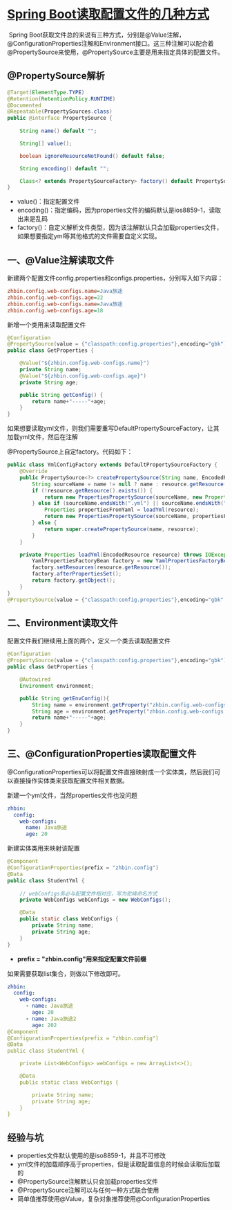 # [Spring Boot读取配置文件的几种方式](https://segmentfault.com/a/1190000023125264)

​		Spring Boot获取文件总的来说有三种方式，分别是@Value注解，@ConfigurationProperties注解和Environment接口。这三种注解可以配合着@PropertySource来使用，@PropertySource主要是用来指定具体的配置文件。

## @PropertySource解析

```java
@Target(ElementType.TYPE)
@Retention(RetentionPolicy.RUNTIME)
@Documented
@Repeatable(PropertySources.class)
public @interface PropertySource {
    
    String name() default "";

    String[] value();

    boolean ignoreResourceNotFound() default false;

    String encoding() default "";

    Class<? extends PropertySourceFactory> factory() default PropertySourceFactory.class;
}
```

- value()：指定配置文件
- encoding()：指定编码，因为properties文件的编码默认是ios8859-1，读取出来是乱码
- factory()：自定义解析文件类型，因为该注解默认只会加载properties文件，如果想要指定yml等其他格式的文件需要自定义实现。

## 一、@Value注解读取文件

新建两个配置文件config.properties和configs.properties，分别写入如下内容：

```ini
zhbin.config.web-configs.name=Java旅途
zhbin.config.web-configs.age=22
zhbin.config.web-configs.name=Java旅途
zhbin.config.web-configs.age=18
```

新增一个类用来读取配置文件

```java
@Configuration
@PropertySource(value = {"classpath:config.properties"},encoding="gbk")
public class GetProperties {

    @Value("${zhbin.config.web-configs.name}")
    private String name;
    @Value("${zhbin.config.web-configs.age}")
    private String age;

    public String getConfig() {
        return name+"-----"+age;
    }
}
```

如果想要读取yml文件，则我们需要重写DefaultPropertySourceFactory，让其加载yml文件，然后在注解

@PropertySource上自定factory。代码如下：

```java
public class YmlConfigFactory extends DefaultPropertySourceFactory {
    @Override
    public PropertySource<?> createPropertySource(String name, EncodedResource resource) throws IOException {
        String sourceName = name != null ? name : resource.getResource().getFilename();
        if (!resource.getResource().exists()) {
            return new PropertiesPropertySource(sourceName, new Properties());
        } else if (sourceName.endsWith(".yml") || sourceName.endsWith(".yaml")) {
            Properties propertiesFromYaml = loadYml(resource);
            return new PropertiesPropertySource(sourceName, propertiesFromYaml);
        } else {
            return super.createPropertySource(name, resource);
        }
    }

    private Properties loadYml(EncodedResource resource) throws IOException {
        YamlPropertiesFactoryBean factory = new YamlPropertiesFactoryBean();
        factory.setResources(resource.getResource());
        factory.afterPropertiesSet();
        return factory.getObject();
    }
}
@PropertySource(value = {"classpath:config.properties"},encoding="gbk",factory = YmlConfigFactory.class)
```

## 二、Environment读取文件

配置文件我们继续用上面的两个，定义一个类去读取配置文件

```java
@Configuration
@PropertySource(value = {"classpath:config.properties"},encoding="gbk")
public class GetProperties {

    @Autowired
    Environment environment;

    public String getEnvConfig(){
        String name = environment.getProperty("zhbin.config.web-configs.name");
        String age = environment.getProperty("zhbin.config.web-configs.age");
        return name+"-----"+age;
    }
}
```

## 三、@ConfigurationProperties读取配置文件

@ConfigurationProperties可以将配置文件直接映射成一个实体类，然后我们可以直接操作实体类来获取配置文件相关数据。

新建一个yml文件，当然properties文件也没问题

```yaml
zhbin:
  config:
    web-configs:
      name: Java旅途
      age: 20
```

新建实体类用来映射该配置

```java
@Component
@ConfigurationProperties(prefix = "zhbin.config")
@Data
public class StudentYml {
    
    // webConfigs务必与配置文件相对应，写为驼峰命名方式
    private WebConfigs webConfigs = new WebConfigs();

    @Data
    public static class WebConfigs {
        private String name;
        private String age;
    }
}
```

- **prefix = "zhbin.config"用来指定配置文件前缀**

如果需要获取list集合，则做以下修改即可。

```yaml
zhbin:
  config:
    web-configs:
      - name: Java旅途
        age: 20
      - name: Java旅途2
        age: 202
@Component
@ConfigurationProperties(prefix = "zhbin.config")
@Data
public class StudentYml {

    private List<WebConfigs> webConfigs = new ArrayList<>();

    @Data
    public static class WebConfigs {

        private String name;
        private String age;
    }
}
```

## 经验与坑

- properties文件默认使用的是iso8859-1，并且不可修改
- yml文件的加载顺序高于properties，但是读取配置信息的时候会读取后加载的
- @PropertySource注解默认只会加载properties文件
- @PropertySource注解可以与任何一种方式联合使用
- 简单值推荐使用@Value，复杂对象推荐使用@ConfigurationProperties